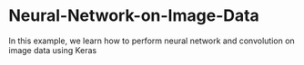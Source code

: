 # Neural-Network-on-Image-Data
In this example, we learn how to perform neural network and convolution on image data using Keras
